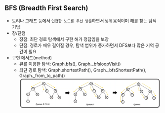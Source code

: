 ## BFS (Breadth First Search)
- 트리나 그래프 등에서 `인접한 노드를 우선 방문`하면서 `넓게` 움직이며 해를 찾는 탐색 기법
- 장/단점
    - 장점: 최단 경로 탐색에서 구한 해가 정답임을 보장
    - 단점: 경로가 매우 길어질 경우, 탐색 범위가 증가하면서 DFS보다 많은 기억 공간이 필요
- 구현 메서드(method)
    - 큐를 이용한 탐색: Graph.bfs(), Graph._bfsloopVisit()
    - 최단 경로 탐색: Graph.shortestPath(), Graph._bfsShortestPath(), Graph._from_to_path()
    ![img](../../images/BFS.PNG)